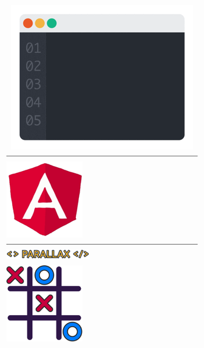 <p align="center">
<img src="https://github.com/OptimusPrime1996/OptimusPrime1996/blob/main/assets/Programming%20Rules%20GIF%20by%20ProductDock.gif" alt="drawing"/>

  
</p>
<hr>

  <img src="https://github.com/OptimusPrime1996/OptimusPrime1996/blob/main/assets/angular.gif" alt="drawing" style="width:200px;height:200px;"/>



<hr>

<a href="https://optimusprime1996.github.io/parallax/"><img src="https://github.com/OptimusPrime1996/OptimusPrime1996/blob/main/assets/_.svg"></a>

<a href="https://instafire-app.firebaseapp.com/"><img src="https://github.com/OptimusPrime1996/OptimusPrime1996/blob/main/assets/Group.svg" style="width:200px;height:200px;"></a>




<div></div>
